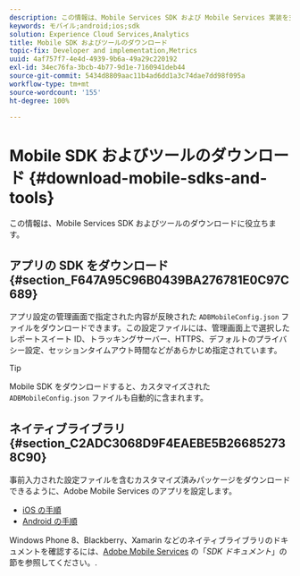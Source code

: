 ```yaml
---
description: この情報は、Mobile Services SDK および Mobile Services 実装を支援するツールをダウンロードする際に役立ちます。
keywords: モバイル;android;ios;sdk
solution: Experience Cloud Services,Analytics
title: Mobile SDK およびツールのダウンロード
topic-fix: Developer and implementation,Metrics
uuid: 4af757f7-4e4d-4939-9b6a-49a29c220192
exl-id: 34ec76fa-3bcb-4b77-9d1e-7160941deb44
source-git-commit: 5434d8809aac11b4ad6dd1a3c74dae7dd98f095a
workflow-type: tm+mt
source-wordcount: '155'
ht-degree: 100%

---
```


# Mobile SDK およびツールのダウンロード {#download-mobile-sdks-and-tools}

この情報は、Mobile Services SDK およびツールのダウンロードに役立ちます。

## アプリの SDK をダウンロード {#section_F647A95C96B0439BA276781E0C97C689}

アプリ設定の管理画面で指定された内容が反映された `ADBMobileConfig.json` ファイルをダウンロードできます。この設定ファイルには、管理画面上で選択したレポートスイート ID、トラッキングサーバー、HTTPS、デフォルトのプライバシー設定、セッションタイムアウト時間などがあらかじめ指定されています。

>[!TIP]
>
>Mobile SDK をダウンロードすると、カスタマイズされた `ADBMobileConfig.json` ファイルも自動的に含まれます。

## ネイティブライブラリ {#section_C2ADC3068D9F4EAEBE5B266852738C90}

事前入力された設定ファイルを含むカスタマイズ済みパッケージをダウンロードできるように、Adobe Mobile Services のアプリを設定します。

* [iOS の手順](/help/ios/getting-started/requirements.md)
* [Android の手順](/help/android/getting-started/requirements.md)

Windows Phone 8、Blackberry、Xamarin などのネイティブライブラリのドキュメントを確認するには、[Adobe Mobile Services](/help/using/home.md) の「*SDK ドキュメント*」の節を参照してください。.
